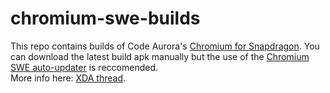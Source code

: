 # chromium-swe-builds
This repo contains builds of Code Aurora's [Chromium for Snapdragon](https://www.codeaurora.org/projects/all-active-projects/chromium-browser-snapdragon). You can download the latest build apk manually but the use of the [Chromium SWE auto-updater](https://github.com/bamless/chromium-swe-updater) is reccomended. \
More info here: [XDA thread](https://forum.xda-developers.com/android/apps-games/app-code-aurora-s-chromium-swe-browser-t3603932/).
